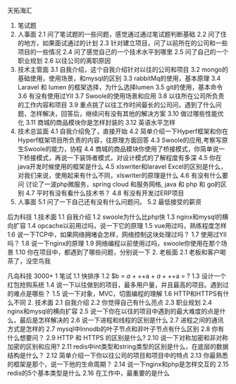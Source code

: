 天拓海汇
1. 笔试题
2. 人事面
    2.1 问了笔试题的一些问题，感觉通过通过笔试题判断基础
    2.2 问了住的地方，如果面试通过的计划
    2.3 针对建立项目，问了以前所在的公司和一些项目的一些情况
    2.4 问了感觉自己的一个技术水平到哪里
    2.5 问了自己的一个职业规划
    2.6 以往公司的离职原因
3. 技术主管面
    3.1 自我介绍，这个自我介绍针对以往的公司和项目
    3.2 mongo的基础使用，使用场景，和mysql的区别
    3.3 rabbitMq的使用，基本原理
    3.4 Laravel 和 lumen 的框架选择，为什么选择lumen
    3.5 git的使用，基本命令
    3.6 有没有使用过YII
    3.7 Swoole的使用场景和应用
    3.8 以往所在公司所负责的工作内容和项目
    3.9 重点挑了以往工作时间最长的公司问，遇到了什么问题，怎样解决，回答后，继续问有没有其他的解决方案
    3.10 做过哪些性能优化
    3.11 商城的商品模块你是怎样封装的
    3.12 英语水平怎样
4. 技术总监面
    4.1 自我介绍免了，直接开始
    4.2 简单介绍一下Hyperf框架和你在Hyperf框架项目所负责的内容，往原理方面回答
    4.3 Swoole的应用,考察写原生Swoole的能力，协程
    4.4 商城的商品模块你使用了桥接模式，你简单说一下桥接模式，再说一下装饰者模式，对设计模式的了解程度有多深
    4.5 你在java开发时候使用的框架是什么
    4.5 xlswriter和laravel Excel的区别是什么，对我们来说，使用起来有什么不同，xlswriter的原理是什么
    4.6 有没有什么要问 讨论了一波php微服务，spring cloud 和服务网格, java 和 php 和 go的区别
    4.7 平时有没有看什么技术书？
    4.8 有没有开发过ERP项目
5. 人事面
    5.1 问了一下自己还有没有什么问题问。
    5.2 最低接受的薪资

后为科技
1.技术面
    1.1 自我介绍
    1.2 swoole为什么比php快
    1.3 nginx和mysql的横向扩容
    1.4 opcache以前用过吗，说一下它的原理
    1.5 vue用过吗，熟练程度怎样
    1.6 说一下TCP中，如果网络拥堵会怎样，网络控制这块处理过吗？
    1.7 使用过YII吗？
    1.8 说一下nginx的原理
    1.9 网络编程以前使用过吗，swoole你使用在那个场景
    1.10 你在项目中，都遇到了哪些问题，分别说一下
2. 老板面
    2.1 老板和客户喝茶了，没空鸟我
    
凡岛科技 3000+
    1 笔试
        1.1 快排序
        1.2 $b = $a + ++$a + $a + ++$a = ?
        1.3 设计一个红包抢购系统
        1.4 说一下以往做到的项目，最多用户量，并且最高的项目。遇到过的难点是哪些？
        1.5 说一下对象，MVC，切面编程的理解
        1.6 HTTP和HTTPS有什么不同
    2. 技术面
        2.1 自我介绍
        2.2 你觉得自己有什么亮点
        2.3 职业规划
        2.4 nginx和mysql的横向扩容
        2.5 说一下你在以往的项目中遇到的最大难度的点是什么，最后是怎样解决的
        2.6 说一下进程和线程的区别是什么
        2.7 进程之间的通讯方式是怎样的
        2.7 mysql中Innodb的叶子节点和非叶子节点有什么区别
        2.8 你有什么想要问？
        2.9 HTTP 和 HTTPS 的区别是什么?
        2.10 说一下对称加密和非对称加密的区别和应用?
        2.11 redis中int类型和string类型的区别是什么，在底层的数据结构是什么？
        2.12 简单介绍一下你以往公司的项目和项目中的特点
        2.13 你最熟悉的框架是那个，说一下他的生命周期？
        2.14 说一下nginx和php是怎样交互的 
        2.15 redis的5个基本类型是什么
        2.16 在工作中，最重要的是什么